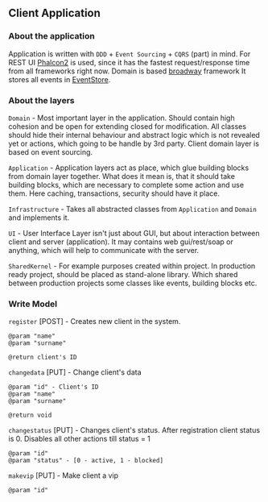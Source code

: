 ## Client Application
    
### About the application
    
Application is written with `DDD` + `Event Sourcing` + `CQRS` (part) in mind.
For REST UI [Phalcon2](https://phalconphp.com/pl/) is used, since it has the fastest request/response time from all frameworks right now. 
Domain is based [broadway](https://github.com/qandidate-labs/broadway) framework
It stores all events in [EventStore](http://docs.geteventstore.com/).

### About the layers

`Domain` - Most important layer in the application. Should contain high cohesion and be open for extending closed for modification.
All classes should hide their internal behaviour and abstract logic which is not revealed yet or actions, which going to be handle by 3rd party.
Client domain layer is based on event sourcing.
 
`Application` - Application layers act as place, which glue building blocks from domain layer together.
 What does it mean is, that it should take building blocks, which are necessary to complete some action and use them.
 Here caching, transactions, security should have it place. 

`Infrastructure` - Takes all abstracted classes from `Application` and `Domain` and implements it.

`UI` - User Interface Layer isn't just about GUI, but about interaction between client and server (application).
It may contains web gui/rest/soap or anything, which will help to communicate with the server.

`SharedKernel` - For example purposes created within project. 
In production ready project, should be placed as stand-alone library.
Which shared between production projects some classes like events, building blocks etc.


### Write Model

`register` [POST] - Creates new client in the system.
 
    @param "name"  
    @param "surname"
    
    @return client's ID
     
`changedata` [PUT] - Change client's data

    @param "id" - Client's ID
    @param "name"  
    @param "surname"
        
    @return void
        
`changestatus` [PUT] - Changes client's status. After registration client status is 0. Disables all other actions till status = 1

    @param "id"
    @param "status" - [0 - active, 1 - blocked]
    
`makevip` [PUT] - Make client a vip

    @param "id"